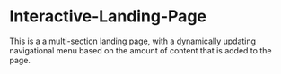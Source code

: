 # Interactive-Landing-Page
This is a a multi-section landing page, with a dynamically updating navigational menu based on the amount of content that is added to the page.
